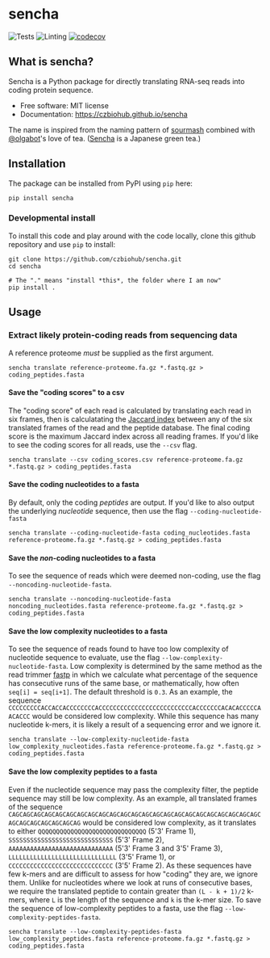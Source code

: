 sencha
================================
![Tests](https://github.com/czbiohub/sencha/workflows/Pytest/badge.svg)
![Linting](https://github.com/czbiohub/sencha/workflows/Lint%20with%20flake8/badge.svg)
[![codecov](https://codecov.io/gh/czbiohub/sencha/branch/master/graph/badge.svg)](https://codecov.io/gh/czbiohub/sencha)

What is sencha?
-------------------------------------

Sencha is a Python package for directly translating RNA-seq reads into coding protein sequence.

-   Free software: MIT license
-   Documentation: https://czbiohub.github.io/sencha

The name is inspired from the naming pattern of [sourmash](https://github.com/dib-lab/sourmash)
combined with [@olgabot](https://github.com/olgabot/)'s love of tea.
([Sencha](https://en.wikipedia.org/wiki/Sencha) is a Japanese green tea.)

Installation
------------

The package can be installed from PyPI using `pip` here:

```
pip install sencha
```

### Developmental install

To install this code and play around with the code locally, clone this github repository and use `pip` to install:

```
git clone https://github.com/czbiohub/sencha.git
cd sencha

# The "." means "install *this*, the folder where I am now"
pip install .
```

Usage
-----

### Extract likely protein-coding reads from sequencing data

A reference proteome *must* be supplied as the first argument.

```
sencha translate reference-proteome.fa.gz *.fastq.gz > coding_peptides.fasta
```

#### Save the "coding scores" to a csv

The "coding score" of each read is calculated by translating each read in six
frames, then is calculatating the
[Jaccard index](https://en.wikipedia.org/wiki/Jaccard_index) between any of the
six translated frames of the read and the peptide database. The final coding
score is the maximum Jaccard index across all reading frames. If you'd like to
see the coding scores for all reads, use the `--csv` flag.

```
sencha translate --csv coding_scores.csv reference-proteome.fa.gz *.fastq.gz > coding_peptides.fasta
```


#### Save the coding nucleotides to a fasta

By default, only the coding *peptides* are output. If you'd like to also output
the underlying *nucleotide* sequence, then use the flag `--coding-nucleotide-fasta`

```
sencha translate --coding-nucleotide-fasta coding_nucleotides.fasta reference-proteome.fa.gz *.fastq.gz > coding_peptides.fasta
```

#### Save the *non*-coding nucleotides to a fasta

To see the sequence of reads which were deemed non-coding, use the flag
`--noncoding-nucleotide-fasta`.

```
sencha translate --noncoding-nucleotide-fasta noncoding_nucleotides.fasta reference-proteome.fa.gz *.fastq.gz > coding_peptides.fasta
```

#### Save the low complexity nucleotides to a fasta

To see the sequence of reads found to have too low complexity of nucleotide
sequence to evaluate, use the flag `--low-complexity-nucleotide-fasta`. Low
complexity is determined by the same method as the read trimmer
[fastp](https://github.com/OpenGene/fastp) in which we calculate what
percentage of the sequence has consecutive runs of the same base,
or mathematically, how often `seq[i] = seq[i+1]`. The default threshold is
`0.3`. As an example, the sequence `CCCCCCCCCACCACCACCCCCCCCACCCCCCCCCCCCCCCCCCCCCCCCCCACCCCCCCACACACCCCCAACACCC`
would be considered low complexity. While this sequence has many nucleotide
k-mers, it is likely a result of a sequencing error and we ignore it.

```
sencha translate --low-complexity-nucleotide-fasta low_complexity_nucleotides.fasta reference-proteome.fa.gz *.fastq.gz > coding_peptides.fasta
```

#### Save the low complexity peptides to a fasta

Even if the nucleotide sequence may pass the complexity filter, the peptide
sequence may still be low complexity. As an example, all translated frames of
the sequence
`CAGCAGCAGCAGCAGCAGCAGCAGCAGCAGCAGCAGCAGCAGCAGCAGCAGCAGCAGCAGCAGCAGCAGCAGCAGCAGCAGCAGCAGCAG`
would be considered low complexity, as it translates to either
`QQQQQQQQQQQQQQQQQQQQQQQQQQQQQQ` (5'3' Frame 1),
`SSSSSSSSSSSSSSSSSSSSSSSSSSSSS` (5'3' Frame 2),
`AAAAAAAAAAAAAAAAAAAAAAAAAAAAA` (5'3' Frame 3 and 3'5' Frame 3),
`LLLLLLLLLLLLLLLLLLLLLLLLLLLLLL` (3'5' Frame 1),
or `CCCCCCCCCCCCCCCCCCCCCCCCCCCCC` (3'5' Frame 2). As these sequences have few
k-mers and are difficult to assess for how "coding" they are, we ignore them.
Unlike for nucleotides where we look at runs of consecutive bases, we require
the translated peptide to contain greater than `(L - k + 1)/2` k-mers, where
`L` is the length of the sequence and `k` is the k-mer size. To save the
sequence of low-complexity peptides to a fasta, use the flag
`--low-complexity-peptides-fasta`.

```
sencha translate --low-complexity-peptides-fasta low_complexity_peptides.fasta reference-proteome.fa.gz *.fastq.gz > coding_peptides.fasta
```

